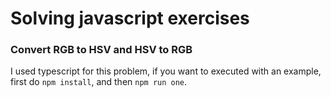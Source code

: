 # Solving javascript exercises

### Convert RGB to HSV and HSV to RGB

I used typescript for this problem, if you want to executed with an example, first do `npm install`, and then `npm run one`.